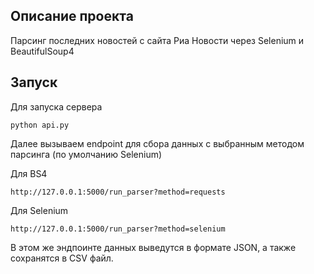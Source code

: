 ## Описание проекта
Парсинг последних новостей с сайта Риа Новости через Selenium и BeautifulSoup4
## Запуск
Для запуска сервера
```
python api.py
```

Далее вызываем endpoint для сбора данных с выбранным методом парсинга (по умолчанию Selenium)

Для BS4
```
http://127.0.0.1:5000/run_parser?method=requests
```

Для Selenium
```
http://127.0.0.1:5000/run_parser?method=selenium
```

В этом же эндпоинте данных выведутся в формате JSON, а также сохранятся в CSV файл.
